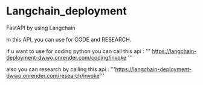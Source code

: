 # Langchain_deployment

FastAPI by using Langchain

In this API, you can use for CODE and RESEARCH.

if u want to use for coding python you can call this api : ''' https://langchain-deployment-dwwo.onrender.com/coding/invoke ''' 

also you can research by calling this api : '''https://langchain-deployment-dwwo.onrender.com/research/invoke'''
